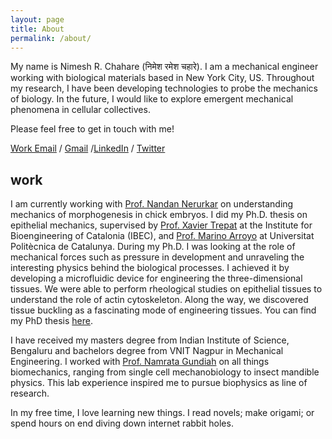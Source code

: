 ```yaml
---
layout: page
title: About
permalink: /about/
---
```


My name is Nimesh R. Chahare (निमेश रमेश चहारे). I am a mechanical engineer working with biological materials based in New York City, US. Throughout my research, I have been developing technologies to probe the mechanics of biology. In the future, I would like to explore emergent mechanical phenomena in cellular collectives.

Please feel free to get in touch with me!

[Work Email](mailto:nc3142@columbia.edu) / [Gmail](mailto:chaharenimesh@gmail.com) /[LinkedIn](https://www.linkedin.com/in/nchahare/) / [Twitter](https://twitter.com/onenimesa/)

## work

I am currently working with [Prof. Nandan Nerurkar](https://nerurkar.bme.columbia.edu/) on understanding mechanics of morphogenesis in chick embryos. I did my Ph.D. thesis on epithelial mechanics, supervised by [Prof. Xavier Trepat](https://ibecbarcelona.eu/integrative) at the Institute for Bioengineering of Catalonia (IBEC), and [Prof. Marino Arroyo](https://arroyo.lacan.upc.edu/) at Universitat Politècnica de Catalunya. During my Ph.D. I was looking at the role of mechanical forces such as pressure in development and unraveling the interesting physics behind the biological processes. I achieved it by developing a microfluidic device for engineering the three-dimensional tissues. We were able to perform rheological studies on epithelial tissues to understand the role of actin cytoskeleton. Along the way, we discovered tissue buckling as a fascinating mode of engineering tissues. You can find my PhD thesis [here](https://nchahare.github.io/thesis/).

I have received my masters degree from Indian Institute of Science, Bengaluru and bachelors degree from VNIT Nagpur in Mechanical Engineering. I worked with [Prof. Namrata Gundiah](https://mecheng.iisc.ac.in/namrata/index.html) on all things biomechanics, ranging from single cell mechanobiology to insect mandible physics. This lab experience inspired me to pursue biophysics as line of research.

In my free time, I love learning new things. I read novels; make origami; or spend hours on end diving down internet rabbit holes.
